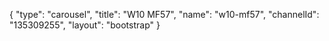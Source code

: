 {
    "type": "carousel",
    "title": "W10 MF57",
    "name": "w10-mf57",
    "channelId": "135309255",
    "layout": "bootstrap"
}